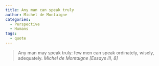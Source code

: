 ```yaml
---
title: Any man can speak truly
author: Michel de Montaigne
categories:
  - Perspective
  - Humans
tags:
  - quote
---
```


> Any man may speak truly: few men can speak ordinately, wisely, adequately. 
> <cite>Michel de Montaigne [Essays III, 8]</cite>
